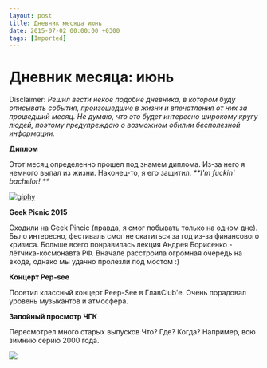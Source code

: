 ```yaml
---
layout: post
title: Дневник месяца июнь
date: 2015-07-02 00:00:00 +0300
tags: [Imported]
---
```

# Дневник месяца: июнь

Disclaimer:
_Решил вести некое подобие дневника, в котором буду описывать события, произошедшие в жизни и впечатления от них за прошедший месяц. Не думаю, что это будет интересно широкому кругу людей, поэтому предупреждаю о возможном обилии бесполезной информации._

**Диплом**

Этот месяц определенно прошел под знамем диплома. Из-за него я немного выпал из жизни. Наконец-то, я его защитил. _**I'm fuckin' bachelor! **_

[![giphy](https://vlaim.s3.amazonaws.com/uploads/2015/07/giphy.gif)](https://vlaim.s3.amazonaws.com/uploads/2015/07/giphy.gif)

**Geek Picnic 2015**

Сходили на Geek Pincic (правда, я смог побывать только на одном дне). Было интересно, фестиваль смог не скатиться за год из-за финансового кризиса. Больше всего понравилась лекция Андрея Борисенко - лётчика-космонавта РФ. Вначале расстроила огромная очередь на входе, однако мы удачно пролезли под мостом :)

**Концерт Pep-see**

Посетил классный концерт Peep-See в ГлавClub'e. Очень порадовал уровень музыкантов и атмосфера.

**Запойный просмотр ЧГК**

Пересмотрел много старых выпусков Что? Где? Когда? Например, всю зимнию серию 2000 года.

![](https://pp.vk.me/c624216/v624216723/33a21/c-G9ejTWVyo.jpg)